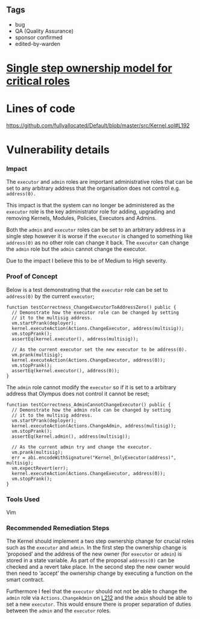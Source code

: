 ## Tags

- bug
- QA (Quality Assurance)
- sponsor confirmed
- edited-by-warden

# [Single step ownership model for critical roles](https://github.com/code-423n4/2022-08-olympus-findings/issues/153) 

# Lines of code

https://github.com/fullyallocated/Default/blob/master/src/Kernel.sol#L192


# Vulnerability details

### Impact

The `executor` and `admin` roles are important administrative roles that can be set to any arbitrary address that the organisation does not control e.g. `address(0).` 

This impact is that the system can no longer be  administered as the `executor` role is the key administrator role for adding, upgrading and removing Kernels, Modules, Policies, Executors and Admins.

Both the `admin` and `executor` roles can be set to an arbitrary address in a single step however it is worse if the `executor` is changed to something like  `address(0)` as no other role can change it back. The `executor` can change the `admin` role but the `admin` cannot change the executor.

Due to the impact I believe this to be of Medium to High severity.

### Proof of Concept

Below is a test demonstrating that the `executor` role can be set to `address(0)` by the current `executor`;

```solidity
function testCorrectness_ChangeExecutorToAddressZero() public {
  // Demonstrate how the executor role can be changed by setting
  // it to the multisig address.
  vm.startPrank(deployer);
  kernel.executeAction(Actions.ChangeExecutor, address(multisig));
  vm.stopPrank();
  assertEq(kernel.executor(), address(multisig));

  // As the current executor set the new executor to be address(0).
  vm.prank(multisig);
  kernel.executeAction(Actions.ChangeExecutor, address(0));
  vm.stopPrank();
  assertEq(kernel.executor(), address(0));
}
```

The `admin` role cannot modify the `executor` so if it is set to a arbitrary address that Olympus does not control it cannot be reset;

```solidity
function testCorrectness_AdminCannotChangeExecutor() public {
  // Demonstrate how the admin role can be changed by setting
  // it to the multisig address.
  vm.startPrank(deployer);
  kernel.executeAction(Actions.ChangeAdmin, address(multisig));
  vm.stopPrank();
  assertEq(kernel.admin(), address(multisig));

  // As the current admin try and change the executor.
  vm.prank(multisig);
  err = abi.encodeWithSignature("Kernel_OnlyExecutor(address)", multisig);
  vm.expectRevert(err);
  kernel.executeAction(Actions.ChangeExecutor, address(0));
  vm.stopPrank();
}
```

### Tools Used

Vim

### Recommended Remediation Steps

The Kernel should implement a two step ownership change for crucial roles such as the `executor` and `admin`. In the first step the ownership change is ‘proposed’ and the address of the new owner (for `executor` or `admin`) is stored in a state variable. As part of the proposal `address(0)` can be checked and a revert take place. In the second step the new owner would then need to ‘accept’ the ownership change by executing a function on the smart contract. 

Furthermore I feel that the `executor` should not not be able to change the `admin` role via `Actions.ChangeAdmin` on [L212](https://github.com/fullyallocated/Default/blob/master/src/Kernel.sol#L212) and the `admin` should be able to set a new `executor`. This would ensure there is proper separation of duties between the `admin` and the `executor` roles.